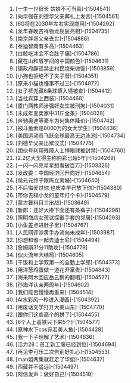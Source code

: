 
1. [一生一世很长 姑娘不可当真]-[1504541]
1. [向华强在刘德华父亲葬礼上发言]-[1504561]
1. [6G将在2030年左右实现商用]-[1504292]
1. [龙年春晚吉祥物龙辰辰亮相]-[1504735]
1. [南京胖哥父亲去世]-[1504866]
1. [泰迪智商有多高]-[1504463]
1. [白鲸吃冰会不会肚子痛]-[1504786]
1. [藏在山和眉宇间的中国颜色]-[1504631]
1. [镇政府辟谣禁止村民烧柴做饭]-[1503859]
1. [小狗也拒绝不了夹子音]-[1504351]
1. [原来小猫也懂事不过三]-[1504872]
1. [女子裤兜藏6条球蟒入境被查]-[1504412]
1. [当杜宾穿上西装]-[1504468]
1. [厦门两教师涉强奸女生被刑拘]-[1504031]
1. [未成年变卖家中31斤金条]-[1504028]
1. [奔驰奥迪等豪车为何集体降价]-[1504742]
1. [被斗鱼索赔8000万的女大学生]-[1504436]
1. [美国运动员飞跃全球最高无边泳池]-[1504734]
1. [刘德华父亲出殡仪式]-[1504776]
1. [团伙号利用残障人士博眼球被封禁]-[1504760]
1. [2.2亿大奖得主称购彩已超5年]-[1504269]
1. [一闪一闪亮星星想看破百万]-[1503326]
1. [发改委：中国经济回升向好]-[1504654]
1. [侯元元终于跟陈立离婚]-[1504640]
1. [不后悔爱过你 也庆幸早已放下你]-[1504380]
1. [带你去释小龙的童年打个卡]-[1504579]
1. [蒙古舞科目三出战]-[1503649]
1. [新郎：还好大褂下面还有条裤子]-[1504296]
1. [照明商店女孩试探戴手套的邻居]-[1504293]
1. [小鱼差点进肚子里]-[1504767]
1. [人民网评涉黄手办流向未成年]-[1503987]
1. [你想和谁一起去迪士尼]-[1504494]
1. [詹姆斯31分11助攻]-[1504778]
1. [似火流年大结局]-[1504605]
1. [干饭和上学双第一的全勤上学郎]-[1504373]
1. [用洋葱鸡蛋做一道花开富贵]-[1504843]
1. [海来阿木回应岳云鹏的翻唱]-[1504527]
1. [孙海洋认亲两周年]-[1504602]
1. [我们能否慢慢再重来]-[1504514]
1. [AI水彩风一秒进入漫画]-[1504392]
1. [用废话文学打开大美山东]-[1504770]
1. [跟你们这些高个的拼了]-[1504455]
1. [6个人上高铁只下来5个]-[1504577]
1. [原神水下cos宛若美人鱼]-[1504428]
1. [我一下子理解了艺术]-[1504636]
1. [活力28：员工新工服已经到位]-[1504694]
1. [再见李可乐二次告别好扎心]-[1504553]
1. [man姐两集就赶走了华姐]-[1504637]
1. [西藏并不遥远]-[1504497]
1. [阿信发声：做好自己]-[1504519]